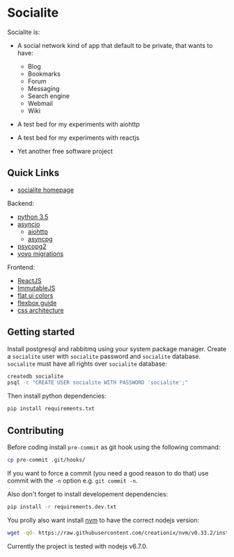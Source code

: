 # Socialite

Socialite is:

- A social network kind of app that default to be private, that wants
  to have:

    - Blog
    - Bookmarks
    - Forum
    - Messaging
    - Search engine
    - Webmail
    - Wiki
    
- A test bed for my experiments with aiohttp

- A test bed for my experiments with reactjs

- Yet another free software project


## Quick Links

- [socialite homepage](https://github.com/amirouche/socialite)

Backend:

- [python 3.5](https://docs.python.org/3.5/)
- [asyncio](https://docs.python.org/3.5/library/asyncio.html)
  - [aiohttp](http://aiohttp.readthedocs.io/en/stable/)
  - [asyncpg](https://github.com/MagicStack/asyncpg)
- [psycopg2](initd.org/psycopg/docs/)
- [yoyo migrations](https://pypi.org/project/yoyo-migrations/)

Frontend:

- [ReactJS](https://facebook.github.io/react/)
- [ImmutableJS](https://facebook.github.io/immutable-js/docs/)
- [flat ui colors](http://flatuicolors.com/)
- [flexbox guide](https://css-tricks.com/snippets/css/a-guide-to-flexbox/)
- [css architecture](http://fixme)

## Getting started

Install postgresql and rabbitmq using your system package
manager. Create a `socialite` user with `socialite` password and
`socialite` database. `socialite` must have all rights over
`socialite` database:

```sh
createdb socialite
psql -c "CREATE USER socialite WITH PASSWORD 'socialite';"
```

Then install python dependencies:

```sh
pip install requirements.txt
```

## Contributing

Before coding install `pre-commit` as git hook using the following
command:

```sh
cp pre-commit .git/hooks/
```

If you want to force a commit (you need a good reason to do that) use
commit with the `-n` option e.g. `git commit -n`.

Also don't forget to install developement dependencies:

```sh
pip install -r requirements.dev.txt
```

You prolly also want install [nvm](https://github.com/creationix/nvm) to have
the correct nodejs version:

```sh
wget -qO- https://raw.githubusercontent.com/creationix/nvm/v0.33.2/install.sh | bash
```

Currently the project is tested with nodejs v6.7.0.
